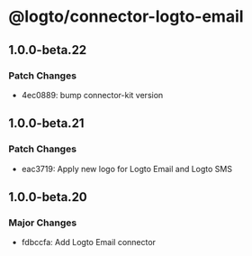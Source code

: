 # @logto/connector-logto-email

## 1.0.0-beta.22

### Patch Changes

- 4ec0889: bump connector-kit version

## 1.0.0-beta.21

### Patch Changes

- eac3719: Apply new logo for Logto Email and Logto SMS

## 1.0.0-beta.20

### Major Changes

- fdbccfa: Add Logto Email connector
